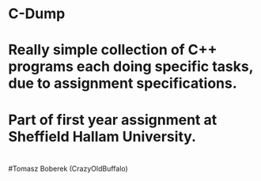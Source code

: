 # C-Dump
# Really simple collection of C++ programs each doing specific tasks, due to assignment specifications.
# Part of first year assignment at Sheffield Hallam University.
#
#
#
#Tomasz Boberek (CrazyOldBuffalo)
